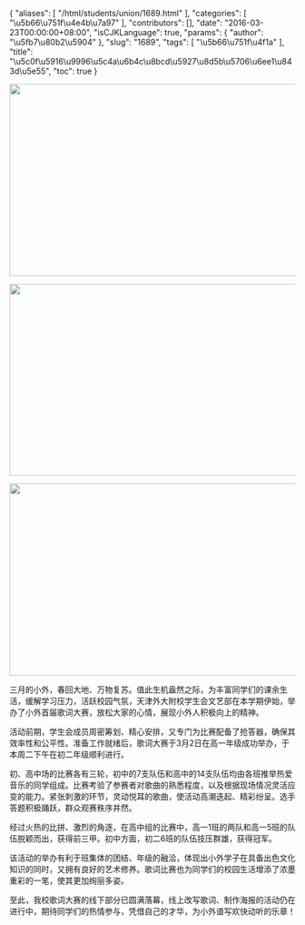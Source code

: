 {
    "aliases": [
        "/html/students/union/1689.html"
    ],
    "categories": [
        "\u5b66\u751f\u4e4b\u7a97"
    ],
    "contributors": [],
    "date": "2016-03-23T00:00:00+08:00",
    "isCJKLanguage": true,
    "params": {
        "author": "\u5fb7\u80b2\u5904"
    },
    "slug": "1689",
    "tags": [
        "\u5b66\u751f\u4f1a"
    ],
    "title": "\u5c0f\u5916\u9996\u5c4a\u6b4c\u8bcd\u5927\u8d5b\u5706\u6ee1\u843d\u5e55",
    "toc": true
}


<img
    src="https://cdn.tfls.online/mirror/full/df48bddc20b148efb586d60db95564b0f130ce02.jpg"
    style="display:block;margin-left:auto;margin-right:auto;"
    decoding="async"
    fetchpriority="auto"
    loading="lazy"
    height="338"
    width="600"
/>





<img
    src="https://cdn.tfls.online/mirror/full/a9f6b6f6c03c3af4e4f5d6b43733bae9c87bd221.jpg"
    style="display:block;margin-left:auto;margin-right:auto;"
    decoding="async"
    fetchpriority="auto"
    loading="lazy"
    height="337"
    width="600"
/>





<img
    src="https://cdn.tfls.online/mirror/full/1541bad07c305283f39dd55b82deec87070fdf1b.jpg"
    style="display:block;margin-left:auto;margin-right:auto;"
    decoding="async"
    fetchpriority="auto"
    loading="lazy"
    height="338"
    width="600"
/>




  






三月的小外，春回大地、万物复苏。值此生机盎然之际，为丰富同学们的课余生活，缓解学习压力，活跃校园气氛，天津外大附校学生会文艺部在本学期伊始，举办了小外首届歌词大赛，放松大家的心情，展现小外人积极向上的精神。




活动前期，学生会成员周密筹划、精心安排，又专门为比赛配备了抢答器，确保其效率性和公平性。准备工作就绪后，歌词大赛于3月2日在高一年级成功举办，于本周二下午在初二年级顺利进行。




初、高中场的比赛各有三轮，初中的7支队伍和高中的14支队伍均由各班推举热爱音乐的同学组成。比赛考验了参赛者对歌曲的熟悉程度，以及根据现场情况灵活应变的能力。紧张刺激的环节，灵动悦耳的歌曲，使活动高潮迭起、精彩纷呈。选手答题积极踊跃，群众观赛秩序井然。




经过火热的比拼、激烈的角逐，在高中组的比赛中，高一1班的两队和高一5班的队伍脱颖而出，获得前三甲。初中方面，初二6班的队伍技压群雄，获得冠军。




该活动的举办有利于班集体的团结、年级的融洽，体现出小外学子在具备出色文化知识的同时，又拥有良好的艺术修养。歌词比赛也为同学们的校园生活增添了浓墨重彩的一笔，使其更加绚丽多姿。




至此，我校歌词大赛的线下部分已圆满落幕，线上改写歌词、制作海报的活动仍在进行中，期待同学们的热情参与，凭借自己的才华，为小外谱写欢快动听的乐章！




  



